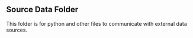 ## Source Data Folder

This folder is for python and other files to communicate with external data sources.